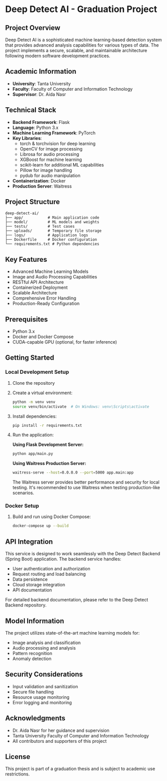 # Deep Detect AI - Graduation Project

## Project Overview
Deep Detect AI is a sophisticated machine learning-based detection system that provides advanced analysis capabilities for various types of data. The project implements a secure, scalable, and maintainable architecture following modern software development practices.

## Academic Information
- **University**: Tanta University
- **Faculty**: Faculty of Computer and Information Technology
- **Supervisor**: Dr. Aida Nasr

## Technical Stack
- **Backend Framework**: Flask
- **Language**: Python 3.x
- **Machine Learning Framework**: PyTorch
- **Key Libraries**:
  - torch & torchvision for deep learning
  - OpenCV for image processing
  - Librosa for audio processing
  - XGBoost for machine learning
  - scikit-learn for additional ML capabilities
  - Pillow for image handling
  - pydub for audio manipulation
- **Containerization**: Docker
- **Production Server**: Waitress

## Project Structure
```
deep-detect-ai/
├── app/           # Main application code
├── model/         # ML models and weights
├── tests/         # Test cases
├── uploads/       # Temporary file storage
├── logs/          # Application logs
├── Dockerfile     # Docker configuration
└── requirements.txt # Python dependencies
```

## Key Features
- Advanced Machine Learning Models
- Image and Audio Processing Capabilities
- RESTful API Architecture
- Containerized Deployment
- Scalable Architecture
- Comprehensive Error Handling
- Production-Ready Configuration

## Prerequisites
- Python 3.x
- Docker and Docker Compose
- CUDA-capable GPU (optional, for faster inference)

## Getting Started

### Local Development Setup
1. Clone the repository
2. Create a virtual environment:
   ```bash
   python -m venv venv
   source venv/bin/activate  # On Windows: venv\Scripts\activate
   ```
3. Install dependencies:
   ```bash
   pip install -r requirements.txt
   ```
4. Run the application:

   **Using Flask Development Server:**
   ```bash
   python app/main.py
   ```

   **Using Waitress Production Server:**
   ```bash
   waitress-serve --host=0.0.0.0 --port=5000 app.main:app
   ```
   
   The Waitress server provides better performance and security for local testing. It's recommended to use Waitress when testing production-like scenarios.

### Docker Setup
1. Build and run using Docker Compose:
   ```bash
   docker-compose up --build
   ```

## API Integration
This service is designed to work seamlessly with the Deep Detect Backend (Spring Boot) application. The backend service handles:
- User authentication and authorization
- Request routing and load balancing
- Data persistence
- Cloud storage integration
- API documentation

For detailed backend documentation, please refer to the Deep Detect Backend repository.

## Model Information
The project utilizes state-of-the-art machine learning models for:
- Image analysis and classification
- Audio processing and analysis
- Pattern recognition
- Anomaly detection

## Security Considerations
- Input validation and sanitization
- Secure file handling
- Resource usage monitoring
- Error logging and monitoring

## Acknowledgments
- Dr. Aida Nasr for her guidance and supervision
- Tanta University Faculty of Computer and Information Technology
- All contributors and supporters of this project

## License
This project is part of a graduation thesis and is subject to academic use restrictions. 